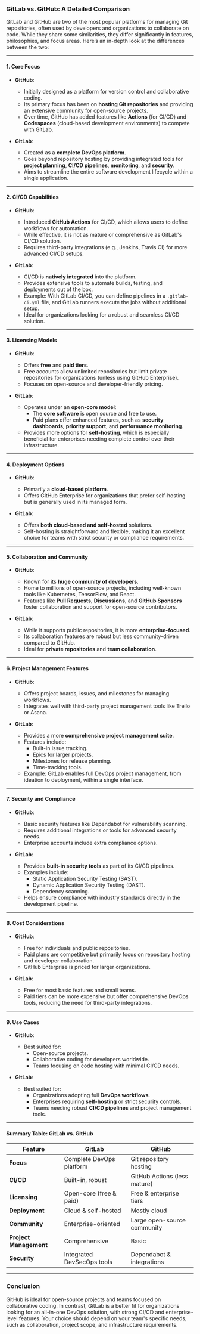 ### **GitLab vs. GitHub: A Detailed Comparison**

GitLab and GitHub are two of the most popular platforms for managing Git repositories, often used by developers and organizations to collaborate on code. While they share some similarities, they differ significantly in features, philosophies, and focus areas. Here’s an in-depth look at the differences between the two:

---

#### **1. Core Focus**
- **GitHub**:
  - Initially designed as a platform for version control and collaborative coding.
  - Its primary focus has been on **hosting Git repositories** and providing an extensive community for open-source projects.
  - Over time, GitHub has added features like **Actions** (for CI/CD) and **Codespaces** (cloud-based development environments) to compete with GitLab.

- **GitLab**:
  - Created as a **complete DevOps platform**.
  - Goes beyond repository hosting by providing integrated tools for **project planning**, **CI/CD pipelines**, **monitoring**, and **security**.
  - Aims to streamline the entire software development lifecycle within a single application.

---

#### **2. CI/CD Capabilities**
- **GitHub**:
  - Introduced **GitHub Actions** for CI/CD, which allows users to define workflows for automation.
  - While effective, it is not as mature or comprehensive as GitLab's CI/CD solution.
  - Requires third-party integrations (e.g., Jenkins, Travis CI) for more advanced CI/CD setups.

- **GitLab**:
  - CI/CD is **natively integrated** into the platform.
  - Provides extensive tools to automate builds, testing, and deployments out of the box.
  - Example: With GitLab CI/CD, you can define pipelines in a `.gitlab-ci.yml` file, and GitLab runners execute the jobs without additional setup.
  - Ideal for organizations looking for a robust and seamless CI/CD solution.

---

#### **3. Licensing Models**
- **GitHub**:
  - Offers **free** and **paid tiers**.
  - Free accounts allow unlimited repositories but limit private repositories for organizations (unless using GitHub Enterprise).
  - Focuses on open-source and developer-friendly pricing.

- **GitLab**:
  - Operates under an **open-core model**:
    - The **core software** is open source and free to use.
    - Paid plans offer enhanced features, such as **security dashboards**, **priority support**, and **performance monitoring**.
  - Provides more options for **self-hosting**, which is especially beneficial for enterprises needing complete control over their infrastructure.

---

#### **4. Deployment Options**
- **GitHub**:
  - Primarily a **cloud-based platform**.
  - Offers GitHub Enterprise for organizations that prefer self-hosting but is generally used in its managed form.
  
- **GitLab**:
  - Offers **both cloud-based and self-hosted** solutions.
  - Self-hosting is straightforward and flexible, making it an excellent choice for teams with strict security or compliance requirements.

---

#### **5. Collaboration and Community**
- **GitHub**:
  - Known for its **huge community of developers**.
  - Home to millions of open-source projects, including well-known tools like Kubernetes, TensorFlow, and React.
  - Features like **Pull Requests**, **Discussions**, and **GitHub Sponsors** foster collaboration and support for open-source contributors.

- **GitLab**:
  - While it supports public repositories, it is more **enterprise-focused**.
  - Its collaboration features are robust but less community-driven compared to GitHub.
  - Ideal for **private repositories** and **team collaboration**.

---

#### **6. Project Management Features**
- **GitHub**:
  - Offers project boards, issues, and milestones for managing workflows.
  - Integrates well with third-party project management tools like Trello or Asana.

- **GitLab**:
  - Provides a more **comprehensive project management suite**.
  - Features include:
    - Built-in issue tracking.
    - Epics for larger projects.
    - Milestones for release planning.
    - Time-tracking tools.
  - Example: GitLab enables full DevOps project management, from ideation to deployment, within a single interface.

---

#### **7. Security and Compliance**
- **GitHub**:
  - Basic security features like Dependabot for vulnerability scanning.
  - Requires additional integrations or tools for advanced security needs.
  - Enterprise accounts include extra compliance options.

- **GitLab**:
  - Provides **built-in security tools** as part of its CI/CD pipelines.
  - Examples include:
    - Static Application Security Testing (SAST).
    - Dynamic Application Security Testing (DAST).
    - Dependency scanning.
  - Helps ensure compliance with industry standards directly in the development pipeline.

---

#### **8. Cost Considerations**
- **GitHub**:
  - Free for individuals and public repositories.
  - Paid plans are competitive but primarily focus on repository hosting and developer collaboration.
  - GitHub Enterprise is priced for larger organizations.

- **GitLab**:
  - Free for most basic features and small teams.
  - Paid tiers can be more expensive but offer comprehensive DevOps tools, reducing the need for third-party integrations.

---

#### **9. Use Cases**
- **GitHub**:
  - Best suited for:
    - Open-source projects.
    - Collaborative coding for developers worldwide.
    - Teams focusing on code hosting with minimal CI/CD needs.

- **GitLab**:
  - Best suited for:
    - Organizations adopting full **DevOps workflows**.
    - Enterprises requiring **self-hosting** or strict security controls.
    - Teams needing robust **CI/CD pipelines** and project management tools.

---

#### **Summary Table: GitLab vs. GitHub**

| Feature                  | GitLab                          | GitHub                        |
|--------------------------|----------------------------------|-------------------------------|
| **Focus**               | Complete DevOps platform        | Git repository hosting        |
| **CI/CD**               | Built-in, robust                | GitHub Actions (less mature)  |
| **Licensing**           | Open-core (free & paid)         | Free & enterprise tiers       |
| **Deployment**          | Cloud & self-hosted             | Mostly cloud                  |
| **Community**           | Enterprise-oriented             | Large open-source community   |
| **Project Management**  | Comprehensive                   | Basic                         |
| **Security**            | Integrated DevSecOps tools      | Dependabot & integrations     |

---

### **Conclusion**
GitHub is ideal for open-source projects and teams focused on collaborative coding. In contrast, GitLab is a better fit for organizations looking for an all-in-one DevOps solution, with strong CI/CD and enterprise-level features. Your choice should depend on your team's specific needs, such as collaboration, project scope, and infrastructure requirements.